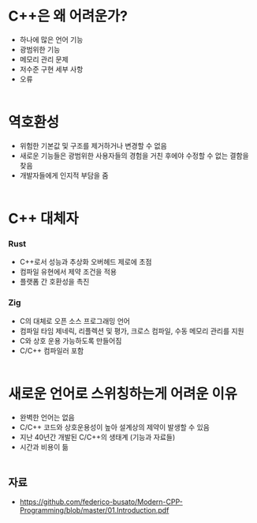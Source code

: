# C++은 왜 어려운가?
- 하나에 많은 언어 기능
- 광범위한 기능
- 메모리 관리 문제
- 저수준 구현 세부 사항
- 오류
<br></br>
# 역호환성
- 위험한 기본값 및 구조를 제거하거나 변경할 수 없음
- 새로운 기능들은 광범위한 사용자들의 경험을 거친 후에야 수정할 수 없는 결함을 찾음
- 개발자들에게 인지적 부담을 줌
<br></br>
# C++ 대체자
### Rust
- C++로서 성능과 추상화 오버헤드 제로에 초점
- 컴파일 유현에서 제약 조건을 적용
- 플랫폼 간 호환성을 촉진
### Zig
- C의 대체로 오픈 소스 프로그래밍 언어
- 컴파일 타임 제네릭, 리플렉션 및 평가, 크로스 컴파일, 수동 메모리 관리를 지원
- C와 상호 운용 가능하도록 만들어짐
- C/C++ 컴파일러 포함
<br></br>
# 새로운 언어로 스위칭하는게 어려운 이유
- 완벽한 언어는 없음
- C/C++ 코드와 상호운용성이 높아 설계상의 제약이 발생할 수 있음
- 지난 40년간 개발된 C/C++의 생태계 (기능과 자료들)
- 시간과 비용이 듦
<br></br>
## 자료
- https://github.com/federico-busato/Modern-CPP-Programming/blob/master/01.Introduction.pdf
